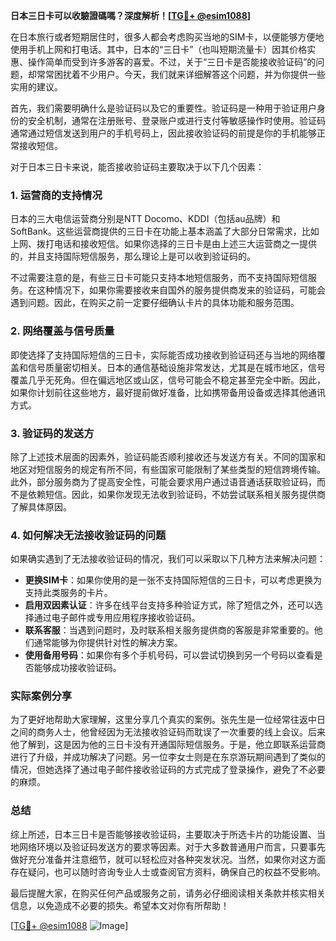 **日本三日卡可以收驗證碼嗎？深度解析！[[TG💪+ @esim1088](https://t.me/s/esim1088)]**

在日本旅行或者短期居住时，很多人都会考虑购买当地的SIM卡，以便能够方便地使用手机上网和打电话。其中，日本的“三日卡”（也叫短期流量卡）因其价格实惠、操作简单而受到许多游客的喜爱。不过，关于“三日卡是否能接收验证码”的问题，却常常困扰着不少用户。今天，我们就来详细解答这个问题，并为你提供一些实用的建议。

首先，我们需要明确什么是验证码以及它的重要性。验证码是一种用于验证用户身份的安全机制，通常在注册账号、登录账户或进行支付等敏感操作时使用。验证码通常通过短信发送到用户的手机号码上，因此接收验证码的前提是你的手机能够正常接收短信。

对于日本三日卡来说，能否接收验证码主要取决于以下几个因素：

### 1. **运营商的支持情况**
日本的三大电信运营商分别是NTT Docomo、KDDI（包括au品牌）和SoftBank。这些运营商提供的三日卡在功能上基本涵盖了大部分日常需求，比如上网、拨打电话和接收短信。如果你选择的三日卡是由上述三大运营商之一提供的，并且支持国际短信服务，那么理论上是可以收到验证码的。

不过需要注意的是，有些三日卡可能只支持本地短信服务，而不支持国际短信服务。在这种情况下，如果你需要接收来自国外的服务提供商发来的验证码，可能会遇到问题。因此，在购买之前一定要仔细确认卡片的具体功能和服务范围。

### 2. **网络覆盖与信号质量**
即使选择了支持国际短信的三日卡，实际能否成功接收到验证码还与当地的网络覆盖和信号质量密切相关。日本的通信基础设施非常发达，尤其是在城市地区，信号覆盖几乎无死角。但在偏远地区或山区，信号可能会不稳定甚至完全中断。因此，如果你计划前往这些地方，最好提前做好准备，比如携带备用设备或选择其他通讯方式。

### 3. **验证码的发送方**
除了上述技术层面的因素外，验证码能否顺利接收还与发送方有关。不同的国家和地区对短信服务的规定有所不同，有些国家可能限制了某些类型的短信跨境传输。此外，部分服务商为了提高安全性，可能会要求用户通过语音通话获取验证码，而不是依赖短信。因此，如果你发现无法收到验证码，不妨尝试联系相关服务提供商了解具体原因。

### 4. **如何解决无法接收验证码的问题**
如果确实遇到了无法接收验证码的情况，我们可以采取以下几种方法来解决问题：

- **更换SIM卡**：如果你使用的是一张不支持国际短信的三日卡，可以考虑更换为支持此类服务的卡片。
- **启用双因素认证**：许多在线平台支持多种验证方式，除了短信之外，还可以选择通过电子邮件或专用应用程序接收验证码。
- **联系客服**：当遇到问题时，及时联系相关服务提供商的客服是非常重要的。他们通常能够为你提供针对性的解决方案。
- **使用备用号码**：如果你有多个手机号码，可以尝试切换到另一个号码以查看是否能够成功接收验证码。

### 实际案例分享
为了更好地帮助大家理解，这里分享几个真实的案例。张先生是一位经常往返中日之间的商务人士，他曾经因为无法接收验证码而耽误了一次重要的线上会议。后来他了解到，这是因为他的三日卡没有开通国际短信服务。于是，他立即联系运营商进行了升级，并成功解决了问题。另一位李女士则是在东京游玩期间遇到了类似的情况，但她选择了通过电子邮件接收验证码的方式完成了登录操作，避免了不必要的麻烦。

### 总结
综上所述，日本三日卡是否能够接收验证码，主要取决于所选卡片的功能设置、当地网络环境以及验证码发送方的要求等因素。对于大多数普通用户而言，只要事先做好充分准备并注意细节，就可以轻松应对各种突发状况。当然，如果你对这方面存在疑问，也可以随时咨询专业人士或查阅官方资料，确保自己的权益不受影响。

最后提醒大家，在购买任何产品或服务之前，请务必仔细阅读相关条款并核实相关信息，以免造成不必要的损失。希望本文对你有所帮助！

[[TG💪+ @esim1088](https://t.me/s/esim1088) ![Image](https://i.postimg.cc/4NQfJmqS/Snipaste-2025-05-13-00-14-12.png)]